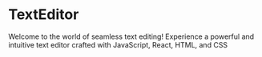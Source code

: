 # TextEditor
Welcome to the world of seamless text editing! Experience a powerful and intuitive text editor crafted with JavaScript, React, HTML, and CSS
